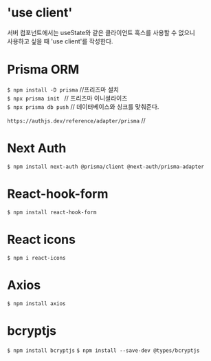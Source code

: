 # 'use client'

서버 컴포넌트에서는 useState와 같은 클라이언트 훅스를 사용할 수 없으니  
사용하고 싶을 때 'use client'를 작성한다.

# Prisma ORM

`$ npm install -D prisma` //프리즈마 설치  
`$ npx prisma init ` // 프리즈마 이니셜라이즈  
`$ npx prisma db push` // 데이터베이스와 싱크를 맞춰준다.

`https://authjs.dev/reference/adapter/prisma` //

# Next Auth

`$ npm install next-auth @prisma/client @next-auth/prisma-adapter`

# React-hook-form
`$ npm install react-hook-form`

# React icons
`$ npm i react-icons`

# Axios
`$ npm install axios`

# bcryptjs
`$ npm install bcryptjs`
`$ npm install --save-dev @types/bcryptjs`
